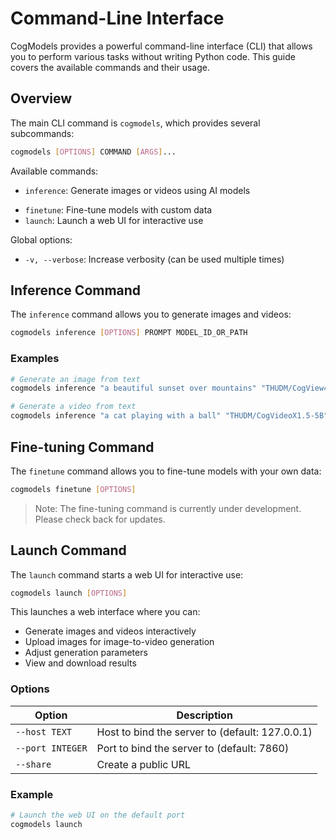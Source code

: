 ---
---
<!-- FIXME: change cogmodels to cogkit-->

<!-- TODO: check this doc -->
# Command-Line Interface

CogModels provides a powerful command-line interface (CLI) that allows you to perform various tasks without writing Python code. This guide covers the available commands and their usage.

## Overview

The main CLI command is `cogmodels`, which provides several subcommands:

```bash
cogmodels [OPTIONS] COMMAND [ARGS]...
```

Available commands:
- `inference`: Generate images or videos using AI models
<!-- FIXME: remove this? -->
- `finetune`: Fine-tune models with custom data
- `launch`: Launch a web UI for interactive use

Global options:
- `-v, --verbose`: Increase verbosity (can be used multiple times)

## Inference Command

The `inference` command allows you to generate images and videos:

```bash
cogmodels inference [OPTIONS] PROMPT MODEL_ID_OR_PATH
```

### Examples

<!-- FIXME: Add example for i2v -->

```bash
# Generate an image from text
cogmodels inference "a beautiful sunset over mountains" "THUDM/CogView4-6B"

# Generate a video from text
cogmodels inference "a cat playing with a ball" "THUDM/CogVideoX1.5-5B"

```

<!-- FIXME: remove this? -->
## Fine-tuning Command

The `finetune` command allows you to fine-tune models with your own data:

```bash
cogmodels finetune [OPTIONS]
```

> Note: The fine-tuning command is currently under development. Please check back for updates.

<!-- TODO: add docs for launch server -->
## Launch Command

The `launch` command starts a web UI for interactive use:

```bash
cogmodels launch [OPTIONS]
```

This launches a web interface where you can:
- Generate images and videos interactively
- Upload images for image-to-video generation
- Adjust generation parameters
- View and download results

### Options

| Option | Description |
|--------|-------------|
| `--host TEXT` | Host to bind the server to (default: 127.0.0.1) |
| `--port INTEGER` | Port to bind the server to (default: 7860) |
| `--share` | Create a public URL |

### Example

```bash
# Launch the web UI on the default port
cogmodels launch

```
